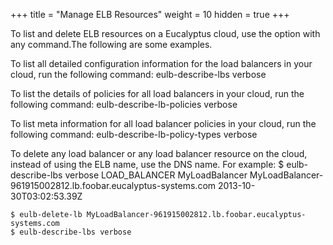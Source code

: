 +++
title = "Manage ELB Resources"
weight = 10
hidden = true
+++

To list and delete ELB resources on a Eucalyptus cloud, use the option with any command.The following are some examples. 

To list all detailed configuration information for the load balancers in your cloud, run the following command: 
    eulb-describe-lbs verbose

To list the details of policies for all load balancers in your cloud, run the following command: 
    eulb-describe-lb-policies verbose

To list meta information for all load balancer policies in your cloud, run the following command: 
    eulb-describe-lb-policy-types verbose

To delete any load balancer or any load balancer resource on the cloud, instead of using the ELB name, use the DNS name. For example: 
    $ eulb-describe-lbs verbose
    LOAD_BALANCER	MyLoadBalancer	MyLoadBalancer-961915002812.lb.foobar.eucalyptus-systems.com	2013-10-30T03:02:53.39Z
    
    $ eulb-delete-lb MyLoadBalancer-961915002812.lb.foobar.eucalyptus-systems.com 
    $ eulb-describe-lbs verbose 

